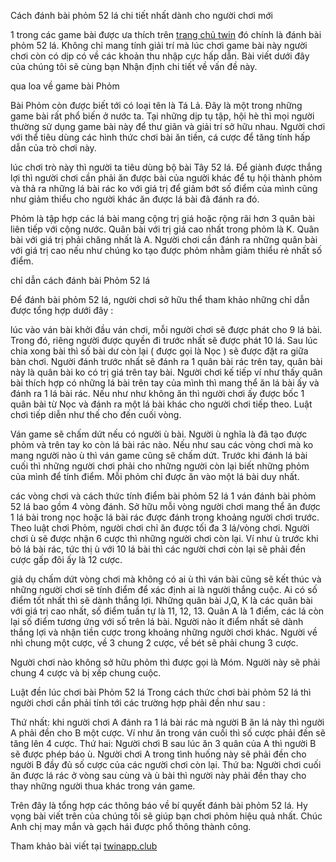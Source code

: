 Cách đánh bài phỏm 52 lá chi tiết nhất dành cho người chơi mới

1 trong các game bài được ưa thích trên <a href="https://twinapp.club">trang chủ twin</a> đó chính là đánh bài phỏm 52 lá. Không chỉ mang tính giải trí mà lúc chơi game bài này người chơi còn có dịp có về các khoản thu nhập cực hấp dẫn. Bài viết dưới đây của chúng tôi sẽ cùng bạn Nhận định chi tiết về vấn đề này.

qua loa về game bài Phỏm

Bài Phỏm còn được biết tới có loại tên là Tá Lả. Đây là một trong những game bài rất phổ biến ở nước ta. Tại những dịp tụ tập, hội hè thì mọi người thường sử dụng game bài này để thư giãn và giải trí sở hữu nhau. Người chơi với thể tiêu dùng các hình thức chơi bài ăn tiền, cá cược để tăng tính hấp dẫn của trò chơi này.

lúc chơi trò này thì người ta tiêu dùng bộ bài Tây 52 lá. Để giành được thắng lợi thì người chơi cần phải ăn được bài của người khác để tụ hội thành phỏm và thả ra những lá bài rác ko với giá trị để giảm bớt số điểm của mình cũng như giảm thiểu cho người khác ăn được lá bài đã đánh ra đó.

Phỏm là tập hợp các lá bài mang cộng trị giá hoặc rộng rãi hơn 3 quân bài liên tiếp với cộng nước. Quân bài với trị giá cao nhất trong phỏm là K. Quân bài với giá trị phải chăng nhất là A. Người chơi cần đánh ra những quân bài với giá trị cao nếu như chúng ko tạo được phỏm nhằm giảm thiểu rẻ nhất số điểm.

chỉ dẫn cách đánh bài Phỏm 52 lá

Để đánh bài phỏm 52 lá, người chơi sở hữu thể tham khảo những chỉ dẫn được tổng hợp dưới đây :

lúc vào ván bài
khởi đầu ván chơi, mỗi người chơi sẽ được phát cho 9 lá bài. Trong đó, riêng người được quyền đi trước nhất sẽ được phát 10 lá. Sau lúc chia xong bài thì số bài dư còn lại ( được gọi là Nọc ) sẽ được đặt ra giữa bàn chơi. Người đánh trước nhất sẽ đánh ra 1 quân bài rác trên tay, quân bài này là quân bài ko có trị giá trên tay bài. Người chơi kế tiếp ví như thấy quân bài thích hợp có những lá bài trên tay của mình thì mang thể ăn lá bài ấy và đánh ra 1 lá bài rác. Nếu như như không ăn thì người chơi ấy được bốc 1 quân bài từ Nọc và đánh ra một lá bài khác cho người chơi tiếp theo. Luật chơi tiếp diễn như thế cho đến cuối vòng.

Ván game sẽ chấm dứt nếu có người ù bài. Người ù nghĩa là đã tạo được phỏm và trên tay ko còn lá bài rác nào. Nếu như sau các vòng chơi mà ko mang người nào ù thì ván game cũng sẽ chấm dứt. Trước khi đánh lá bài cuối thì những người chơi phải cho những người còn lại biết những phỏm của mình để tính điểm. Mỗi phỏm chỉ được ăn vào một lá bài duy nhất.

các vòng chơi và cách thức tính điểm bài phỏm 52 lá
1 ván đánh bài phỏm 52 lá bao gồm 4 vòng đánh. Sở hữu mỗi vòng người chơi mang thể ăn được 1 lá bài trong nọc hoặc lá bài rác được đánh trong khoảng người chơi trước. Theo luật chơi Phỏm, người chơi chỉ ăn được tối đa 3 lá/vòng chơi. Người chơi ù sẽ được nhận 6 cược thì những người chơi còn lại. Ví như ù trước khi bỏ lá bài rác, tức thị ù với 10 lá bài thì các người chơi còn lại sẽ phải đền cược gấp đôi ấy là 12 cược.

giả dụ chấm dứt vòng chơi mà không có ai ù thì ván bài cũng sẽ kết thúc và những người chơi sẽ tính điểm để xác định ai là người thắng cuộc. Ai có số điểm tốt nhất thì sẽ dành thắng lợi. Những quân bài J,Q, K là các quân bài với giá trị cao nhất, số điểm tuần tự là 11, 12, 13. Quân A là 1 điểm, các lá còn lại số điểm tương ứng với số trên lá bài. Người nào ít điểm nhất sẽ dành thắng lợi và nhận tiền cược trong khoảng những người chơi khác. Người về nhì chung một cược, về 3 chung 2 cược, về bét sẽ phải chung 3 cược.

Người chơi nào không sở hữu phỏm thì được gọi là Móm. Người này sẽ phải chung 4 cược và bị xếp chung cuộc.

Luật đền lúc chơi bài Phỏm 52 lá
Trong cách thức chơi bài phỏm 52 lá thì người chơi cần phải tính tới các trường hợp phải đền như sau :

Thứ nhất: khi người chơi A đánh ra 1 lá bài rác mà người B ăn lá này thì người A phải đền cho B một cược. Ví như ăn trong ván cuối thì số cược phải đền sẽ tăng lên 4 cược.
Thứ hai: Người chơi B sau lúc ăn 3 quân của A thì người B sẽ được phép báo ù. Người chơi A trong tình huống này sẽ phải đền cho người B đầy đủ số cược của các người chơi còn lại.
Thứ ba: Người chơi cuối ăn được lá rác ở vòng sau cùng và ù bài thì người này phải đền thay cho thay những người thua khác trong ván game.

Trên đây là tổng hợp các thông báo về bí quyết đánh bài phỏm 52 lá. Hy vọng bài viết trên của chúng tôi sẽ giúp bạn chơi phỏm hiệu quả nhất. Chúc Anh chị may mắn và gạch hái được phổ thông thành công.

Tham khảo bài viết tại <a href="https://twinapp.club">twinapp.club</a>

